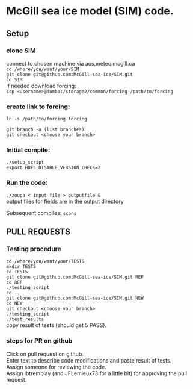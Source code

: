 

# McGill sea ice model (SIM) code.

## Setup
### clone SIM
connect to chosen machine via aos.meteo.mcgill.ca<br/>
```cd /where/you/want/your/SIM```<br/>
```git clone git@github.com:McGill-sea-ice/SIM.git```<br/>
```cd SIM```<br/>
if needed download forcing:<br/>
```scp <username>@dumbo:/storage2/common/forcing /path/to/forcing``` <br/>
### create link to forcing: 
```ln -s /path/to/forcing forcing``` 

```git branch -a (list branches)```<br/>
```git checkout <choose your branch>```<br/>

### Initial compile:
```./setup_script```<br/>
```export HDF5_DISABLE_VERSION_CHECK=2```<br/>
### Run the code:
```./zoupa < input_file > outputfile &```<br/>
output files for fields are in the output directory<br/>

Subsequent compiles: 
`scons`

## PULL REQUESTS
### Testing procedure
```cd /where/you/want/your/TESTS```<br/>
`mkdir TESTS`<br/>
`cd TESTS`<br/>
`git clone git@github.com:McGill-sea-ice/SIM.git REF` <br/>
`cd REF`<br/>
`./testing_script`<br/>
`cd ..`<br/>
`git clone git@github.com:McGill-sea-ice/SIM.git NEW` <br/>
`cd NEW`<br/>
`git checkout <choose your branch>`<br/>
`./testing_script`<br/>
`./test_results`<br/>
copy result of tests (should get 5 PASS).<br/>

### steps for PR on github
Click on pull request on github.<br/>
Enter text to describe code modifications and paste result of tests.<br/>
Assign someone for reviewing the code.<br/>
Assign lbtremblay (and JFLemieux73 for a little bit) for approving the pull request.<br/>
